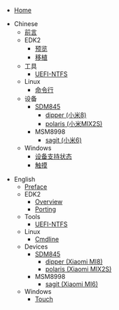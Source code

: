 - [Home](/README.md)
* Chinese
  - [前言](zh/Preface.md)
  - EDK2
    - [预览](zh/edk2/Overview.md)
    - [移植](zh/edk2/port.md)
  - 工具
    - [UEFI-NTFS](zh/tools/uefi-ntfs/index.md)
  - Linux
    - [命令行](zh/linux/cmdline.md)
  - 设备
    - [SDM845](zh/devices/sdm845/status.md)
      - [dipper (小米8)](zh/devices/sdm845/dipper/status.md)
      - [polaris (小米MIX2S)](zh/devices/sdm845/polaris/status.md)
    - MSM8998
      - [sagit (小米6)](zh/devices/msm8998/sagit/status.md)
  - Windows
    - [设备支持状态](zh/windows/state.md)
    - [触摸](zh/windows/touch.md)
- English
  - [Preface](en/Preface.md)
  - EDK2
    - [Overview](en/edk2/Overview.md)
    - [Porting](en/edk2/port.md)
  - Tools
    - [UEFI-NTFS](en/tools/uefi-ntfs/index.md)
  - Linux
    - [Cmdline](en/linux/cmdline.md)
  - Devices
    - [SDM845](en/devices/sdm845/status.md)
      - [dipper (Xiaomi MI8)](en/devices/sdm845/dipper/status.md)
      - [polaris (Xiaomi MIX2S)](en/devices/sdm845/polaris/status.md)
    - MSM8998
      - [sagit (Xiaomi MI6)](en/devices/msm8998/sagit/status.md)
  - Windows
    - [Touch](en/windows/touch.md)
